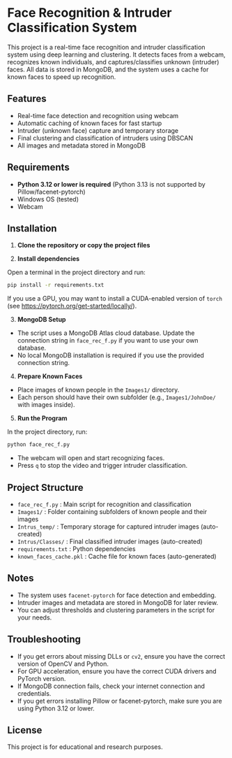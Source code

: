 # Face Recognition & Intruder Classification System

This project is a real-time face recognition and intruder classification system using deep learning and clustering. It detects faces from a webcam, recognizes known individuals, and captures/classifies unknown (intruder) faces. All data is stored in MongoDB, and the system uses a cache for known faces to speed up recognition.

## Features
- Real-time face detection and recognition using webcam
- Automatic caching of known faces for fast startup
- Intruder (unknown face) capture and temporary storage
- Final clustering and classification of intruders using DBSCAN
- All images and metadata stored in MongoDB

## Requirements
- **Python 3.12 or lower is required** (Python 3.13 is not supported by Pillow/facenet-pytorch)
- Windows OS (tested)
- Webcam

## Installation

1. **Clone the repository or copy the project files**

2. **Install dependencies**

Open a terminal in the project directory and run:

```bash
pip install -r requirements.txt
```

If you use a GPU, you may want to install a CUDA-enabled version of `torch` (see https://pytorch.org/get-started/locally/).

3. **MongoDB Setup**

- The script uses a MongoDB Atlas cloud database. Update the connection string in `face_rec_f.py` if you want to use your own database.
- No local MongoDB installation is required if you use the provided connection string.

4. **Prepare Known Faces**

- Place images of known people in the `Images1/` directory.
- Each person should have their own subfolder (e.g., `Images1/JohnDoe/` with images inside).

5. **Run the Program**

In the project directory, run:

```bash
python face_rec_f.py
```

- The webcam will open and start recognizing faces.
- Press `q` to stop the video and trigger intruder classification.

## Project Structure
- `face_rec_f.py` : Main script for recognition and classification
- `Images1/` : Folder containing subfolders of known people and their images
- `Intrus_temp/` : Temporary storage for captured intruder images (auto-created)
- `Intrus/Classes/` : Final classified intruder images (auto-created)
- `requirements.txt` : Python dependencies
- `known_faces_cache.pkl` : Cache file for known faces (auto-generated)

## Notes
- The system uses `facenet-pytorch` for face detection and embedding.
- Intruder images and metadata are stored in MongoDB for later review.
- You can adjust thresholds and clustering parameters in the script for your needs.

## Troubleshooting
- If you get errors about missing DLLs or `cv2`, ensure you have the correct version of OpenCV and Python.
- For GPU acceleration, ensure you have the correct CUDA drivers and PyTorch version.
- If MongoDB connection fails, check your internet connection and credentials.
- If you get errors installing Pillow or facenet-pytorch, make sure you are using Python 3.12 or lower.

## License
This project is for educational and research purposes.

